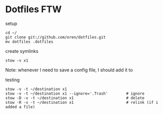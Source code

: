 Dotfiles FTW
============


setup
```
cd ~/
git clone git://github.com/oren/dotfiles.git
mv dotfiles .dotfiles
```

create symlinks
```
stow -v x1
```

Note: whenever I need to save a config file, I should add it to 

testing
```
stow -v -t ~/destination x1
stow -v -t ~/destination x1 --ignore='.Trash'        # ignore
stow -D -v -t ~/destination x1                       # delete
stow -R -v -t ~/destination x1                       # relink (if i added a file)


